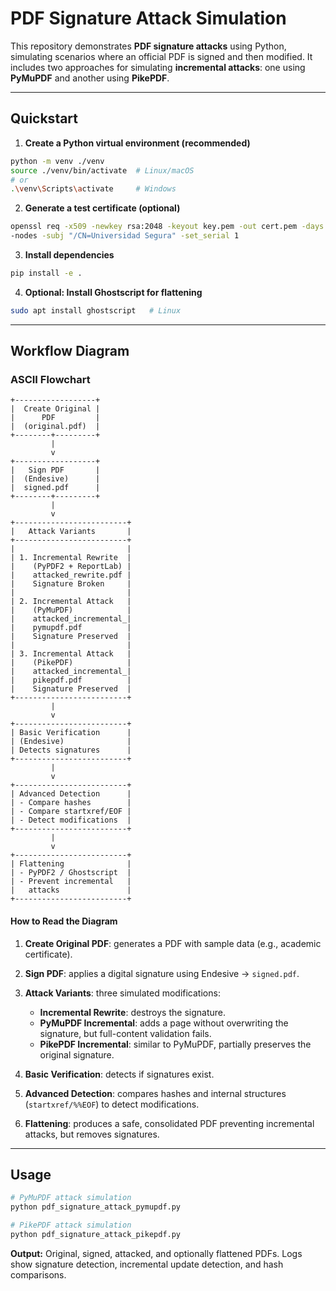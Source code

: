 # PDF Signature Attack Simulation

This repository demonstrates **PDF signature attacks** using Python, simulating scenarios where an official PDF is signed and then modified. It includes two approaches for simulating **incremental attacks**: one using **PyMuPDF** and another using **PikePDF**.

---

## Quickstart

1. **Create a Python virtual environment (recommended)**

```bash
python -m venv ./venv
source ./venv/bin/activate  # Linux/macOS
# or
.\venv\Scripts\activate     # Windows
```

2. **Generate a test certificate (optional)**

```bash
openssl req -x509 -newkey rsa:2048 -keyout key.pem -out cert.pem -days 365 \
-nodes -subj "/CN=Universidad Segura" -set_serial 1
```

3. **Install dependencies**

```bash
pip install -e .
```

4. **Optional: Install Ghostscript for flattening**

```bash
sudo apt install ghostscript   # Linux
```

---

## Workflow Diagram

### ASCII Flowchart

```
+------------------+
|  Create Original |
|      PDF         |
|  (original.pdf)  |
+--------+---------+
         |
         v
+------------------+
|   Sign PDF       |
|  (Endesive)      |
|  signed.pdf      |
+--------+---------+
         |
         v
+-------------------------+
|   Attack Variants       |
+-------------------------+
|                         |
| 1. Incremental Rewrite  |
|    (PyPDF2 + ReportLab) |
|    attacked_rewrite.pdf |
|    Signature Broken     |
|                         |
| 2. Incremental Attack   |
|    (PyMuPDF)            |
|    attacked_incremental_|
|    pymupdf.pdf          |
|    Signature Preserved  |
|                         |
| 3. Incremental Attack   |
|    (PikePDF)            |
|    attacked_incremental_|
|    pikepdf.pdf          |
|    Signature Preserved  |
+-------------------------+
         |
         v
+-------------------------+
| Basic Verification      |
| (Endesive)              |
| Detects signatures      |
+-------------------------+
         |
         v
+-------------------------+
| Advanced Detection      |
| - Compare hashes        |
| - Compare startxref/EOF |
| - Detect modifications  |
+-------------------------+
         |
         v
+-------------------------+
| Flattening              |
| - PyPDF2 / Ghostscript  |
| - Prevent incremental   |
|   attacks               |
+-------------------------+
```

#### How to Read the Diagram

1. **Create Original PDF**: generates a PDF with sample data (e.g., academic certificate).
2. **Sign PDF**: applies a digital signature using Endesive → `signed.pdf`.
3. **Attack Variants**: three simulated modifications:

    * **Incremental Rewrite**: destroys the signature.
    * **PyMuPDF Incremental**: adds a page without overwriting the signature, but full-content validation fails.
    * **PikePDF Incremental**: similar to PyMuPDF, partially preserves the original signature.
4. **Basic Verification**: detects if signatures exist.
5. **Advanced Detection**: compares hashes and internal structures (`startxref/%%EOF`) to detect modifications.
6. **Flattening**: produces a safe, consolidated PDF preventing incremental attacks, but removes signatures.

---

## Usage

```bash
# PyMuPDF attack simulation
python pdf_signature_attack_pymupdf.py

# PikePDF attack simulation
python pdf_signature_attack_pikepdf.py
```

**Output:** Original, signed, attacked, and optionally flattened PDFs. Logs show signature detection, incremental update detection, and hash comparisons.
